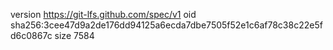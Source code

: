 version https://git-lfs.github.com/spec/v1
oid sha256:3cee47d9a2de176dd94125a6ecda7dbe7505f52e1c6af78c38c22e5fd6c0867c
size 7584
